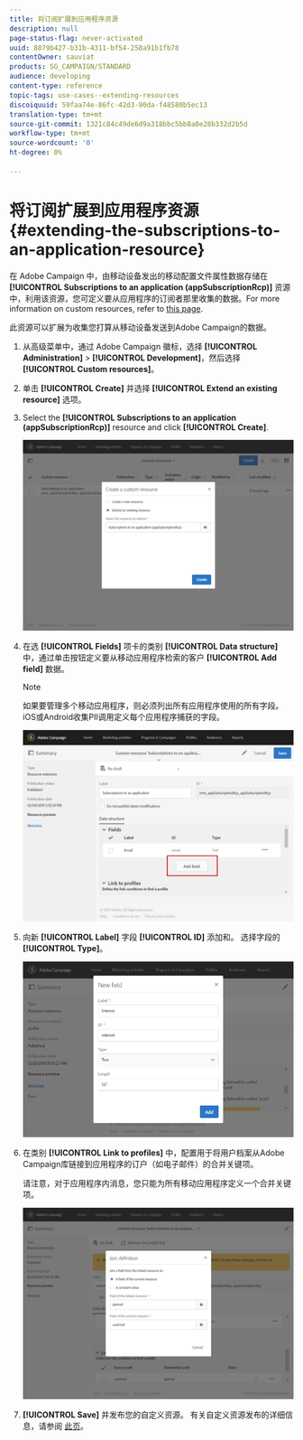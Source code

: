 ```yaml
---
title: 将订阅扩展到应用程序资源
description: null
page-status-flag: never-activated
uuid: 8879b427-b31b-4311-bf54-258a91b1fb78
contentOwner: sauviat
products: SG_CAMPAIGN/STANDARD
audience: developing
content-type: reference
topic-tags: use-cases--extending-resources
discoiquuid: 59faa74e-86fc-42d3-90da-f48580b5ec13
translation-type: tm+mt
source-git-commit: 1321c84c49de6d9a318bbc5bb8a0e28b332d2b5d
workflow-type: tm+mt
source-wordcount: '0'
ht-degree: 0%

---
```



# 将订阅扩展到应用程序资源{#extending-the-subscriptions-to-an-application-resource}

在 Adobe Campaign 中，由移动设备发出的移动配置文件属性数据存储在 **[!UICONTROL Subscriptions to an application (appSubscriptionRcp)]** 资源中，利用该资源，您可定义要从应用程序的订阅者那里收集的数据。For more information on custom resources, refer to [this page](../../developing/using/key-steps-to-add-a-resource.md).

此资源可以扩展为收集您打算从移动设备发送到Adobe Campaign的数据。

1. 从高级菜单中，通过 Adobe Campaign 徽标，选择 **[!UICONTROL Administration]** > **[!UICONTROL Development]**，然后选择 **[!UICONTROL Custom resources]**。
1. 单击 **[!UICONTROL Create]** 并选择 **[!UICONTROL Extend an existing resource]** 选项。
1. Select the **[!UICONTROL Subscriptions to an application (appSubscriptionRcp)]** resource and click **[!UICONTROL Create]**.

   ![](assets/in_app_personal_data_4.png)

1. 在选 **[!UICONTROL Fields]** 项卡的类别 **[!UICONTROL Data structure]** 中，通过单击按钮定义要从移动应用程序检索的客户 **[!UICONTROL Add field]** 数据。

   >[!NOTE]
   >
   >如果要管理多个移动应用程序，则必须列出所有应用程序使用的所有字段。 iOS或Android收集PII调用定义每个应用程序捕获的字段。

   ![](assets/in_app_personal_data.png)

1. 向新 **[!UICONTROL Label]** 字段 **[!UICONTROL ID]** 添加和。 选择字段的 **[!UICONTROL Type]**。

   ![](assets/schema_extension_uc9.png)

1. 在类别 **[!UICONTROL Link to profiles]** 中，配置用于将用户档案从Adobe Campaign库链接到应用程序的订户（如电子邮件）的合并关键项。

   请注意，对于应用程序内消息，您只能为所有移动应用程序定义一个合并关键项。

   ![](assets/in_app_personal_data_3.png)

1. **[!UICONTROL Save]** 并发布您的自定义资源。 有关自定义资源发布的详细信息，请参阅 [此页](../../developing/using/updating-the-database-structure.md#publishing-a-custom-resource)。

